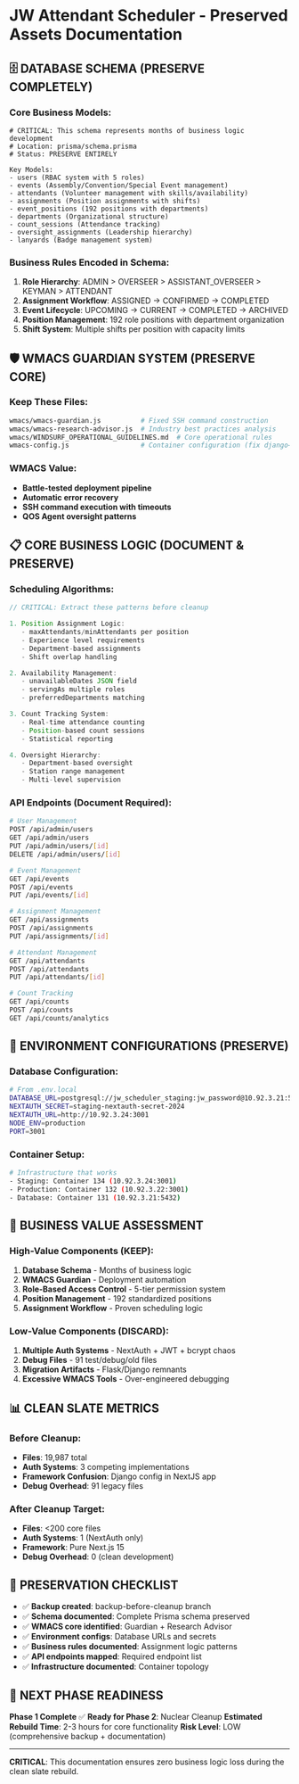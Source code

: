 # JW Attendant Scheduler - Preserved Assets Documentation

## 🗄️ DATABASE SCHEMA (PRESERVE COMPLETELY)

### Core Business Models:
```prisma
# CRITICAL: This schema represents months of business logic development
# Location: prisma/schema.prisma
# Status: PRESERVE ENTIRELY

Key Models:
- users (RBAC system with 5 roles)
- events (Assembly/Convention/Special Event management)
- attendants (Volunteer management with skills/availability)
- assignments (Position assignments with shifts)
- event_positions (192 positions with departments)
- departments (Organizational structure)
- count_sessions (Attendance tracking)
- oversight_assignments (Leadership hierarchy)
- lanyards (Badge management system)
```

### Business Rules Encoded in Schema:
1. **Role Hierarchy**: ADMIN > OVERSEER > ASSISTANT_OVERSEER > KEYMAN > ATTENDANT
2. **Assignment Workflow**: ASSIGNED → CONFIRMED → COMPLETED
3. **Event Lifecycle**: UPCOMING → CURRENT → COMPLETED → ARCHIVED
4. **Position Management**: 192 role positions with department organization
5. **Shift System**: Multiple shifts per position with capacity limits

## 🛡️ WMACS GUARDIAN SYSTEM (PRESERVE CORE)

### Keep These Files:
```bash
wmacs/wmacs-guardian.js          # Fixed SSH command construction
wmacs/wmacs-research-advisor.js  # Industry best practices analysis
wmacs/WINDSURF_OPERATIONAL_GUIDELINES.md  # Core operational rules
wmacs-config.js                  # Container configuration (fix django→nextjs)
```

### WMACS Value:
- **Battle-tested deployment pipeline**
- **Automatic error recovery**
- **SSH command execution with timeouts**
- **QOS Agent oversight patterns**

## 📋 CORE BUSINESS LOGIC (DOCUMENT & PRESERVE)

### Scheduling Algorithms:
```javascript
// CRITICAL: Extract these patterns before cleanup

1. Position Assignment Logic:
   - maxAttendants/minAttendants per position
   - Experience level requirements
   - Department-based assignments
   - Shift overlap handling

2. Availability Management:
   - unavailableDates JSON field
   - servingAs multiple roles
   - preferredDepartments matching

3. Count Tracking System:
   - Real-time attendance counting
   - Position-based count sessions
   - Statistical reporting

4. Oversight Hierarchy:
   - Department-based oversight
   - Station range management
   - Multi-level supervision
```

### API Endpoints (Document Required):
```bash
# User Management
POST /api/admin/users
GET /api/admin/users
PUT /api/admin/users/[id]
DELETE /api/admin/users/[id]

# Event Management
GET /api/events
POST /api/events
PUT /api/events/[id]

# Assignment Management
GET /api/assignments
POST /api/assignments
PUT /api/assignments/[id]

# Attendant Management
GET /api/attendants
POST /api/attendants
PUT /api/attendants/[id]

# Count Tracking
GET /api/counts
POST /api/counts
GET /api/counts/analytics
```

## 🔧 ENVIRONMENT CONFIGURATIONS (PRESERVE)

### Database Configuration:
```bash
# From .env.local
DATABASE_URL=postgresql://jw_scheduler_staging:jw_password@10.92.3.21:5432/jw_attendant_scheduler_staging
NEXTAUTH_SECRET=staging-nextauth-secret-2024
NEXTAUTH_URL=http://10.92.3.24:3001
NODE_ENV=production
PORT=3001
```

### Container Setup:
```bash
# Infrastructure that works
- Staging: Container 134 (10.92.3.24:3001)
- Production: Container 132 (10.92.3.22:3001)
- Database: Container 131 (10.92.3.21:5432)
```

## 🎯 BUSINESS VALUE ASSESSMENT

### High-Value Components (KEEP):
1. **Database Schema** - Months of business logic
2. **WMACS Guardian** - Deployment automation
3. **Role-Based Access Control** - 5-tier permission system
4. **Position Management** - 192 standardized positions
5. **Assignment Workflow** - Proven scheduling logic

### Low-Value Components (DISCARD):
1. **Multiple Auth Systems** - NextAuth + JWT + bcrypt chaos
2. **Debug Files** - 91 test/debug/old files
3. **Migration Artifacts** - Flask/Django remnants
4. **Excessive WMACS Tools** - Over-engineered debugging

## 📊 CLEAN SLATE METRICS

### Before Cleanup:
- **Files**: 19,987 total
- **Auth Systems**: 3 competing implementations
- **Framework Confusion**: Django config in NextJS app
- **Debug Overhead**: 91 legacy files

### After Cleanup Target:
- **Files**: <200 core files
- **Auth Systems**: 1 (NextAuth only)
- **Framework**: Pure Next.js 15
- **Debug Overhead**: 0 (clean development)

## 🚀 PRESERVATION CHECKLIST

- ✅ **Backup created**: backup-before-cleanup branch
- ✅ **Schema documented**: Complete Prisma schema preserved
- ✅ **WMACS core identified**: Guardian + Research Advisor
- ✅ **Environment configs**: Database URLs and secrets
- ✅ **Business rules documented**: Assignment logic patterns
- ✅ **API endpoints mapped**: Required endpoint list
- ✅ **Infrastructure documented**: Container topology

## 🎯 NEXT PHASE READINESS

**Phase 1 Complete** ✅
**Ready for Phase 2**: Nuclear Cleanup
**Estimated Rebuild Time**: 2-3 hours for core functionality
**Risk Level**: LOW (comprehensive backup + documentation)

---

**CRITICAL**: This documentation ensures zero business logic loss during the clean slate rebuild.
